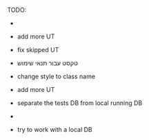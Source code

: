 TODO:

-
- add more UT
- fix skipped UT
- טקסט עבור תנאי שימוש
- change style to class name
- add more UT

- separate the tests DB from local running DB
-
- try to work with a local DB
